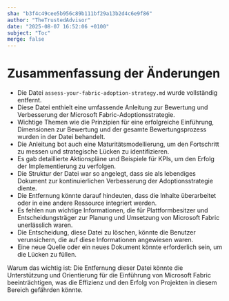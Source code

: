 ```yaml
---
sha: "b3f4c49cee5b956c89b111bf29a13b2d4c6e9f86"
author: "TheTrustedAdvisor"
date: "2025-08-07 16:52:06 +0100"
subject: "Toc"
merge: false
---
```


# Zusammenfassung der Änderungen

- Die Datei `assess-your-fabric-adoption-strategy.md` wurde vollständig entfernt.
- Diese Datei enthielt eine umfassende Anleitung zur Bewertung und Verbesserung der Microsoft Fabric-Adoptionsstrategie.
- Wichtige Themen wie die Prinzipien für eine erfolgreiche Einführung, Dimensionen zur Bewertung und der gesamte Bewertungsprozess wurden in der Datei behandelt.
- Die Anleitung bot auch eine Maturitätsmodellierung, um den Fortschritt zu messen und strategische Lücken zu identifizieren.
- Es gab detaillierte Aktionspläne und Beispiele für KPIs, um den Erfolg der Implementierung zu verfolgen.
- Die Struktur der Datei war so angelegt, dass sie als lebendiges Dokument zur kontinuierlichen Verbesserung der Adoptionsstrategie diente.
- Die Entfernung könnte darauf hindeuten, dass die Inhalte überarbeitet oder in eine andere Ressource integriert werden.
- Es fehlen nun wichtige Informationen, die für Plattformbesitzer und Entscheidungsträger zur Planung und Umsetzung von Microsoft Fabric unerlässlich waren.
- Die Entscheidung, diese Datei zu löschen, könnte die Benutzer verunsichern, die auf diese Informationen angewiesen waren.
- Eine neue Quelle oder ein neues Dokument könnte erforderlich sein, um die Lücken zu füllen.

Warum das wichtig ist: Die Entfernung dieser Datei könnte die Unterstützung und Orientierung für die Einführung von Microsoft Fabric beeinträchtigen, was die Effizienz und den Erfolg von Projekten in diesem Bereich gefährden könnte.

